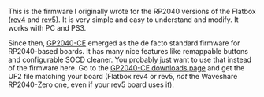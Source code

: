 This is the firmware I originally wrote for the RP2040 versions of the Flatbox ([rev4](../hardware-rev4) and [rev5](../hardware-rev5)). It is very simple and easy to understand and modify. It works with PC and PS3.

Since then, [GP2040-CE](https://gp2040-ce.info/) emerged as the de facto standard firmware for RP2040-based boards. It has many nice features like remappable buttons and configurable SOCD cleaner. You probably just want to use that instead of the firmware here. Go to the [GP2040-CE downloads page](https://gp2040-ce.info/#/download) and get the UF2 file matching your board (Flatbox rev4 or rev5, *not* the Waveshare RP2040-Zero one, even if your rev5 board uses it).
